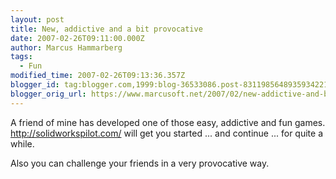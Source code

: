 ```yaml
---
layout: post
title: New, addictive and a bit provocative
date: 2007-02-26T09:11:00.000Z
author: Marcus Hammarberg
tags:
  - Fun
modified_time: 2007-02-26T09:13:36.357Z
blogger_id: tag:blogger.com,1999:blog-36533086.post-8311985648935934221
blogger_orig_url: https://www.marcusoft.net/2007/02/new-addictive-and-bit-provocative.html
---
```



A friend of mine has developed one of those easy, addictive and fun
games. <http://solidworkspilot.com/> will get you started ... and
continue ... for quite a while.

Also you can challenge your friends in a very provocative way.
